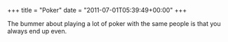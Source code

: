 +++
title = "Poker"
date = "2011-07-01T05:39:49+00:00"
+++

The bummer about playing a lot of poker with the same people is that you always end up even.
			